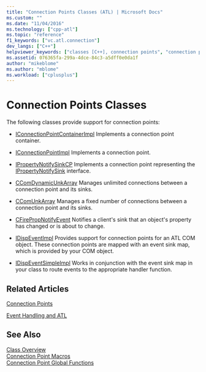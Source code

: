 ```yaml
---
title: "Connection Points Classes (ATL) | Microsoft Docs"
ms.custom: ""
ms.date: "11/04/2016"
ms.technology: ["cpp-atl"]
ms.topic: "reference"
f1_keywords: ["vc.atl.connection"]
dev_langs: ["C++"]
helpviewer_keywords: ["classes [C++], connection points", "connection points classes"]
ms.assetid: 076365fa-299a-4dce-84c3-a5dff0e0da1f
author: "mikeblome"
ms.author: "mblome"
ms.workload: ["cplusplus"]
---
```

# Connection Points Classes
The following classes provide support for connection points:  
  
-   [IConnectionPointContainerImpl](../atl/reference/iconnectionpointcontainerimpl-class.md) Implements a connection point container.  
  
-   [IConnectionPointImpl](../atl/reference/iconnectionpointimpl-class.md) Implements a connection point.  
  
-   [IPropertyNotifySinkCP](../atl/reference/ipropertynotifysinkcp-class.md) Implements a connection point representing the [IPropertyNotifySink](/windows/desktop/api/ocidl/nn-ocidl-ipropertynotifysink) interface.  
  
-   [CComDynamicUnkArray](../atl/reference/ccomdynamicunkarray-class.md) Manages unlimited connections between a connection point and its sinks.  
  
-   [CComUnkArray](../atl/reference/ccomunkarray-class.md) Manages a fixed number of connections between a connection point and its sinks.  
  
-   [CFirePropNotifyEvent](../atl/reference/cfirepropnotifyevent-class.md) Notifies a client's sink that an object's property has changed or is about to change.  
  
-   [IDispEventImpl](../atl/reference/idispeventimpl-class.md) Provides support for connection points for an ATL COM object. These connection points are mapped with an event sink map, which is provided by your COM object.  
  
-   [IDispEventSimpleImpl](../atl/reference/idispeventsimpleimpl-class.md) Works in conjunction with the event sink map in your class to route events to the appropriate handler function.  
  
## Related Articles  
 [Connection Points](../atl/atl-connection-points.md)  
  
 [Event Handling and ATL](../atl/event-handling-and-atl.md)  
  
## See Also  
 [Class Overview](../atl/atl-class-overview.md)   
 [Connection Point Macros](../atl/reference/connection-point-macros.md)   
 [Connection Point Global Functions](../atl/reference/connection-point-global-functions.md)


